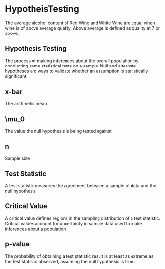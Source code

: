 # HypotheisTesting
The average alcohol content of Red Wine and White Wine are equal when wine is of above average quality.  Above average is defined as quality at 7 or above.

## Hypothesis Testing
The process of making inferences about the overall population by conducting some statistical tests on a sample.  Null and alternate hypotheses are ways to validate whether an assumption is statistically significant.

## x-bar				
The arithmetic mean

## \mu_0
The value the null hypothesis is being tested against

## n
Sample size

## Test Statistic
A test statistic measures the agreement between a sample of data and the null hypothesis

## Critical Value
A critical value defines regions in the sampling distribution of a test statistic.  Critical values account for uncertainty in sample data used to make inferences about a population

## p-value
The probability of obtaining a test statistic result is at least as extreme as the test statistic observed, assuming the null hypothesis is true.
